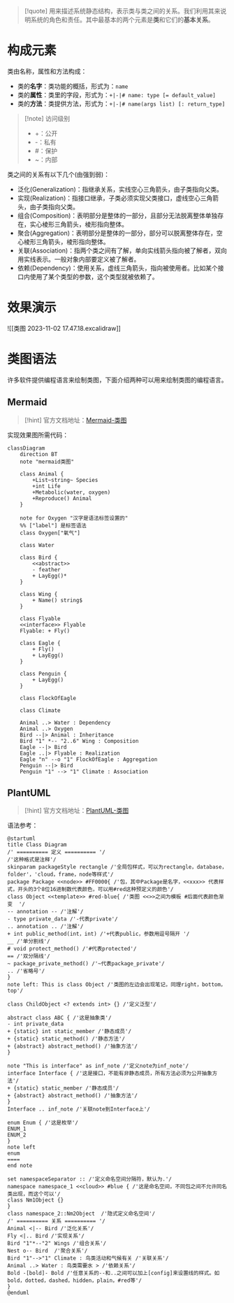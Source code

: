 > [!quote]
> 用来描述系统静态结构，表示类与类之间的关系。我们利用其来说明系统的角色和责任。其中最基本的两个元素是**类**和它们的**基本关系**。

# 构成元素

类由名称，属性和方法构成：

- 类的**名字**：类功能的概括，形式为：`name`
- 类的**属性**：类里的字段，形式为：`+|-|# name: type [= default_value]`
- 类的**方法**：类提供方法，形式为：`+|-|# name(args list) [: return_type]`

> [!note] 访问级别
> - +：公开
> - -：私有
> - \#：保护
> - ~：内部

类之间的关系有以下几个(由强到弱)：

- 泛化(Generalization)：指继承关系，实线空心三角箭头，由子类指向父类。
- 实现(Realization)：指接口继承，子类必须实现父类接口，虚线空心三角箭头，由子类指向父类。
- 组合(Composition)：表明部分是整体的一部分，且部分无法脱离整体单独存在，实心棱形三角箭头，棱形指向整体。
- 聚合(Aggregation)：表明部分是整体的一部分，部分可以脱离整体存在，空心棱形三角箭头，棱形指向整体。
- 关联(Association)：指两个类之间有了解，单向实线箭头指向被了解者，双向用实线表示。一般对象内部要定义被了解者。
- 依赖(Dependency)：使用关系，虚线三角箭头，指向被使用者。比如某个接口内使用了某个类型的参数，这个类型就被依赖了。

# 效果演示

![[类图 2023-11-02 17.47.18.excalidraw]]

# 类图语法

许多软件提供编程语言来绘制类图，下面介绍两种可以用来绘制类图的编程语言。
## Mermaid

> [!hint]
> 官方文档地址：[Mermaid-类图](https://mermaid.nodejs.cn/syntax/classDiagram.html)

实现效果图所需代码：
```mermaid
classDiagram
	direction BT
	note "mermaid类图"
 
	class Animal {
		+List~string~ Species
		+int Life
		+Metabolic(water, oxygen)
		+Reproduce() Animal
	}

	note for Oxygen "汉字是语法标签设置的"
	%% ["label"] 是标签语法
	class Oxygen["氧气"] 
	
	class Water
	
	class Bird {
		<<abstract>>
		- feather
		+ LayEgg()*
	}

	class Wing {
		+ Name() string$
	}

	class Flyable
	<<interface>> Flyable
	Flyable: + Fly()

	class Eagle {
		+ Fly()
		+ LayEgg()
	}

	class Penguin {
		+ LayEgg()
	}

	class FlockOfEagle

	class Climate
		
	Animal ..> Water : Dependency
	Animal ..> Oxygen
	Bird --|> Animal : Inheritance
	Bird "1" *-- "2..6" Wing : Composition
	Eagle --|> Bird
	Eagle ..|> Flyable : Realization
	Eagle "n" --o "1" FlockOfEagle : Aggregation
	Penguin --|> Bird
	Penguin "1" --> "1" Climate : Association
```
## PlantUML

> [!hint]
> 官方文档地址：[PlantUML-类图](https://plantuml.com/zh/class-diagram)

语法参考：
```plantuml
@startuml
title Class Diagram
/' ========== 定义 ========== '/
/'这种格式是注释'/
skinparam packageStyle rectangle /'全局包样式，可以为rectangle，database，folder'，'cloud，frame，node等样式'/
package Package <<node>> #FF0000{ /'包，其中Package是名字，<<xxx>> 代表样式，开头的3个8位16进制数代表颜色，可以用#red这种预定义的颜色'/
class Object <<template>> #red-blue{ /'类图 <<>>之间为模板 #后面代表颜色渐变  '/
-- annotation -- /'注解'/
- type private_data /'-代表private'/
.. annotation .. /'注解'/
+ int public_method(int，int) /'+代表public，参数用逗号隔开 '/
__ /'单分割线'/
# void protect_method() /'#代表protected'/
== /'双分隔线'/
~ package_private_method() /'~代表package_private'/
.. /'省略号'/
}
note left: This is class Object /'类图的左边会出现笔记，同理right，bottom，top'/

class ChildObject <? extends int> {} /'定义泛型'/

abstract class ABC { /'这是抽象类'/
- int private_data
+ {static} int static_member /'静态成员'/
+ {static} static_method() /'静态方法'/
+ {abstract} abstract_method() /'抽象方法'/
}

note "This is interface" as inf_note /'定义note为inf_note'/
interface Interface { /'这是接口，不能有非静态成员，所有方法必须为公开抽象方法'/
+ {static} static_member /'静态成员'/
+ {abstract} abstract_method() /'抽象方法'/
}
Interface .. inf_note /'关联note到Interface上'/

enum Enum { /'这是枚举'/
ENUM_1
ENUM_2
}
note left
enum
====
end note

set namespaceSeparator :: /'定义命名空间分隔符，默认为.'/
namespace namespace_1 <<cloud>> #blue { /'这是命名空间，不同包之间不允许同名类出现，而这个可以'/
class Nm1Object {}
}
class namespace_2::Nm2Object  /'隐式定义命名空间'/
/' ========== 关系 ========== '/
Animal <|-- Bird /'泛化关系'/
Fly <|.. Bird /'实现关系'/
Bird "1"*--"2" Wings /'组合关系'/
Nest o-- Bird  /'聚合关系'/
Bird "1"-->"1" Climate : 鸟类活动和气候有关 /'关联关系'/
Animal ..> Water : 鸟类需要水 > /'依赖关系'/
Bold -[bold]- Bold /'任意关系的--和..之间可以加上[config]来设置线的样式。如bold，dotted，dashed，hidden，plain，#red等'/
}
@enduml
```
